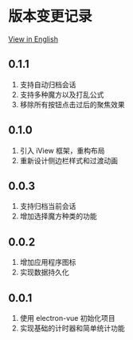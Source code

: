 # 版本变更记录

[View in English](./CHANGELOG.md)

## 0.1.1

1. 支持自动归档会话
1. 支持多种魔方以及打乱公式
1. 移除所有按钮点击过后的聚焦效果

## 0.1.0

1. 引入 iView 框架，重构布局
1. 重新设计侧边栏样式和过渡动画

## 0.0.3

1. 支持归档当前会话
1. 增加选择魔方种类的功能

## 0.0.2

1. 增加应用程序图标
1. 实现数据持久化

## 0.0.1

1. 使用 electron-vue 初始化项目
1. 实现基础的计时器和简单统计功能
